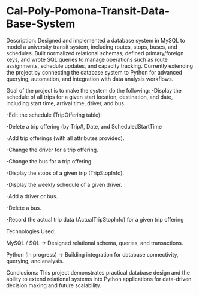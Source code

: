 # Cal-Poly-Pomona-Transit-Data-Base-System
Description:
Designed and implemented a database system in MySQL to model a university transit system, including routes, stops, buses, and schedules. Built normalized relational schemas, defined primary/foreign keys, and wrote SQL queries to manage operations such as route assignments, schedule updates, and capacity tracking. Currently extending the project by connecting the database system to Python for advanced querying, automation, and integration with data analysis workflows.

Goal of the project is to make the system do the following:
-Display the schedule of all trips for a given start location, destination, and date, including start time, arrival time, driver, and bus.
  
-Edit the schedule (TripOffering table):
  
-Delete a trip offering (by Trip#, Date, and ScheduledStartTime

-Add trip offerings (with all attributes provided).

-Change the driver for a trip offering.

-Change the bus for a trip offering.

-Display the stops of a given trip (TripStopInfo).

-Display the weekly schedule of a given driver.

-Add a driver or bus.

-Delete a bus.

-Record the actual trip data (ActualTripStopInfo) for a given trip offering

Technologies Used:

MySQL / SQL → Designed relational schema, queries, and transactions.

Python (in progress) → Building integration for database connectivity, querying, and analysis.

Conclusions:
This project demonstrates practical database design and the ability to extend relational systems into Python applications for data-driven decision making and future scalability.
